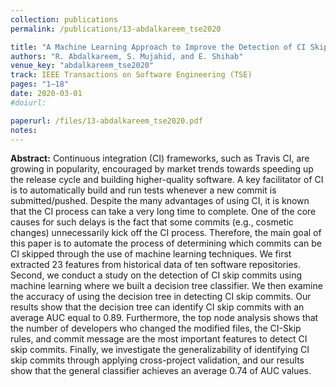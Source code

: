 ```yaml
---
collection: publications
permalink: /publications/13-abdalkareem_tse2020

title: "A Machine Learning Approach to Improve the Detection of CI Skip Commits"
authors: "R. Abdalkareem, S. Mujahid, and E. Shihab"
venue_key: "abdalkareem_tse2020"
track: IEEE Transactions on Software Engineering (TSE)
pages: "1–18"
date: 2020-03-01
#doiurl: 

paperurl: /files/13-abdalkareem_tse2020.pdf
notes:
---
```


**Abstract:** Continuous integration (CI) frameworks, such as Travis CI, are growing in popularity, encouraged by market trends towards
              speeding up the release cycle and building higher-quality software. A key facilitator of CI is to automatically build and run tests
              whenever a new commit is submitted/pushed. Despite the many advantages of using CI, it is known that the CI process can take a very
              long time to complete. One of the core causes for such delays is the fact that some commits (e.g., cosmetic changes) unnecessarily
              kick off the CI process. Therefore, the main goal of this paper is to automate the process of determining which commits can be CI
              skipped through the use of machine learning techniques. We first extracted 23 features from historical data of ten software repositories.
              Second, we conduct a study on the detection of CI skip commits using machine learning where we built a decision tree classifier. We
              then examine the accuracy of using the decision tree in detecting CI skip commits. Our results show that the decision tree can identify
              CI skip commits with an average AUC equal to 0.89. Furthermore, the top node analysis shows that the number of developers who
              changed the modified files, the CI-Skip rules, and commit message are the most important features to detect CI skip commits. Finally,
              we investigate the generalizability of identifying CI skip commits through applying cross-project validation, and our results show that the
              general classifier achieves an average 0.74 of AUC values.